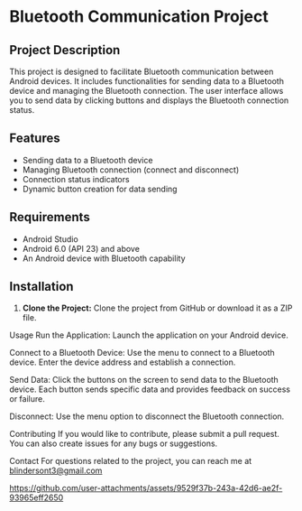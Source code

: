 # Bluetooth Communication Project

## Project Description

This project is designed to facilitate Bluetooth communication between Android devices. It includes functionalities for sending data to a Bluetooth device and managing the Bluetooth connection. The user interface allows you to send data by clicking buttons and displays the Bluetooth connection status.

## Features

- Sending data to a Bluetooth device
- Managing Bluetooth connection (connect and disconnect)
- Connection status indicators
- Dynamic button creation for data sending

## Requirements

- Android Studio
- Android 6.0 (API 23) and above
- An Android device with Bluetooth capability

## Installation

1. **Clone the Project:**
   Clone the project from GitHub or download it as a ZIP file.

Usage
Run the Application:
Launch the application on your Android device.

Connect to a Bluetooth Device:
Use the menu to connect to a Bluetooth device. Enter the device address and establish a connection.

Send Data:
Click the buttons on the screen to send data to the Bluetooth device. Each button sends specific data and provides feedback on success or failure.

Disconnect:
Use the menu option to disconnect the Bluetooth connection.

Contributing
If you would like to contribute, please submit a pull request. You can also create issues for any bugs or suggestions.

Contact
For questions related to the project, you can reach me at blindersont3@gmail.com

https://github.com/user-attachments/assets/9529f37b-243a-42d6-ae2f-93965eff2650

